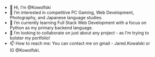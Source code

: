 - 👋 Hi, I’m @Kowolfski
- 👀 I’m interested in competitive PC Gaming, Web Development, Photography, and Japanese language studies.
- 🌱 I’m currently learning Full Stack Web Development with a focus on Python as my primary backend language.
- 💞️ I’m looking to collaborate on just about any project - as I'm trying to bolster my portfolio!
- 📫 How to reach me: You can contact me on gmail - Jared.Kowalski or IG @Kowolfski.

<!---
Kowolfski/Kowolfski is a ✨ special ✨ repository because its `README.md` (this file) appears on your GitHub profile.
You can click the Preview link to take a look at your changes.
--->

